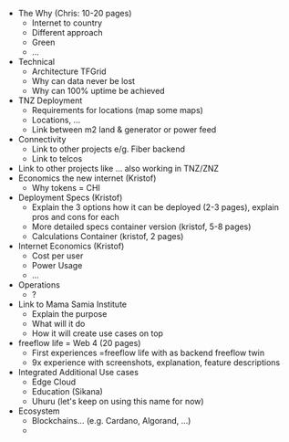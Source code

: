 * The Why (Chris: 10-20 pages)
    * Internet to country
    * Different approach
    * Green
    * … 
* Technical 
    * Architecture TFGrid
    * Why can data never be lost
    * Why can 100% uptime be achieved
* TNZ Deployment
    * Requirements for locations (map some maps)
    * Locations, …
    * Link between m2 land & generator or power feed
* Connectivity
    * Link to other projects e/g. Fiber backend
    * Link to telcos
* Link to other projects like … also working in TNZ/ZNZ 	
* Economics the new internet (Kristof)
    * Why tokens = CHI
* Deployment Specs (Kristof)
    * Explain the 3 options how it can be deployed (2-3 pages), explain pros and cons for each 
    * More detailed specs container version (kristof, 5-8 pages)
    * Calculations Container (kristof, 2 pages)
* Internet Economics (Kristof)
    * Cost per user
    * Power Usage
    * …
* Operations
    * ?
* Link to Mama Samia Institute
    * Explain the purpose
    * What will it do
    * How it will create use cases on top
* freeflow life = Web 4 (20 pages)
    * First experiences  =freeflow life with as backend freeflow twin
    * 9x experience with screenshots, explanation, feature descriptions 
* Integrated Additional Use cases
    * Edge Cloud
    * Education (Sikana)
    * Uhuru (let's keep on using this name for now)
* Ecosystem
    * Blockchains… (e.g. Cardano, Algorand, …)
    * 